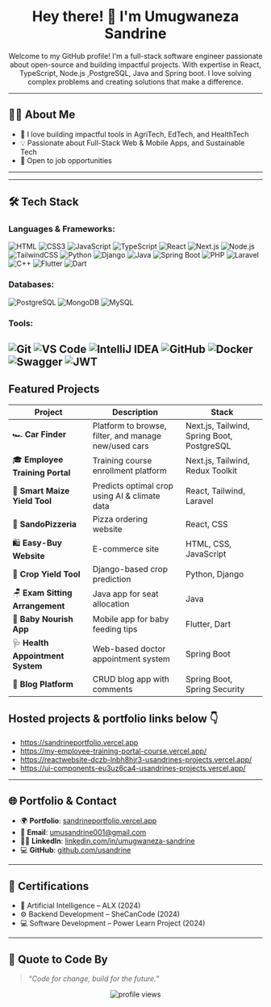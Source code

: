 <!-- GitHub Profile README for @usandrine -->

<h1 align="center">Hey there! 👋 I'm Umugwaneza Sandrine</h1>

<p align="center">
 Welcome to my GitHub profile! I'm a full-stack software engineer passionate about open-source and building impactful projects. With expertise in React, TypeScript, Node.js ,PostgreSQL, Java and Spring boot. I love solving complex problems and creating solutions that make a difference.
</p>

---

## 👩‍💻 About Me

- 🌱 I love building impactful tools in AgriTech, EdTech, and HealthTech
- 💡 Passionate about  Full-Stack Web & Mobile Apps, and Sustainable Tech 
- 💼 Open to  job opportunities

---

<!--## 🏆 GitHub Trophies

p align="center">
  <img src="https://github-profile-trophy.vercel.app/?username=usandrine&theme=monokai&no-bg=true&no-frame=true&margin-w=15" />
</p> 


---

## 📊 GitHub Stats

<p align="center">
  <img src="https://github-readme-stats.vercel.app/api?username=usandrine&show_icons=true&theme=radical" height="150"/>
  <img src="https://github-readme-stats.vercel.app/api/top-langs/?username=usandrine&layout=compact&theme=radical" height="150"/>
</p>-->

---

## 🛠️ Tech Stack

### Languages & Frameworks:
![HTML](https://img.shields.io/badge/HTML5-E34F26?style=flat&logo=html5&logoColor=white)
![CSS3](https://img.shields.io/badge/CSS3-1572B6?style=flat&logo=css3&logoColor=white)
![JavaScript](https://img.shields.io/badge/JavaScript-F7DF1E?style=flat&logo=javascript&logoColor=black)
![TypeScript](https://img.shields.io/badge/TypeScript-3178C6?style=flat&logo=typescript&logoColor=white)
![React](https://img.shields.io/badge/React-61DAFB?style=flat&logo=react&logoColor=black)
![Next.js](https://img.shields.io/badge/Next.js-000000?style=flat&logo=nextdotjs)
![Node.js](https://img.shields.io/badge/Node.js-339933?style=flat&logo=nodedotjs&logoColor=white)
![TailwindCSS](https://img.shields.io/badge/Tailwind-06B6D4?style=flat&logo=tailwind-css)
![Python](https://img.shields.io/badge/Python-3776AB?style=flat&logo=python)
![Django](https://img.shields.io/badge/Django-092E20?style=flat&logo=django)
![Java](https://img.shields.io/badge/Java-ED8B00?style=flat&logo=java)
![Spring Boot](https://img.shields.io/badge/SpringBoot-6DB33F?style=flat&logo=spring-boot)
![PHP](https://img.shields.io/badge/PHP-777BB4?style=flat&logo=php)
![Laravel](https://img.shields.io/badge/Laravel-F55247?style=flat&logo=laravel)
![C++](https://img.shields.io/badge/C++-00599C?style=flat&logo=c%2B%2B)
![Flutter](https://img.shields.io/badge/Flutter-02569B?style=flat&logo=flutter)
![Dart](https://img.shields.io/badge/Dart-0175C2?style=flat&logo=dart)

### Databases:
![PostgreSQL](https://img.shields.io/badge/Postgres-4169E1?style=flat&logo=postgresql&logoColor=white)
![MongoDB](https://img.shields.io/badge/MongoDB-47A248?style=flat&logo=mongodb)
![MySQL](https://img.shields.io/badge/MySQL-4479A1?style=flat&logo=mysql)

### Tools:
![Git](https://img.shields.io/badge/Git-F05032?style=flat&logo=git)
![VS Code](https://img.shields.io/badge/VSCode-007ACC?style=flat&logo=visual-studio-code)
![IntelliJ IDEA](https://img.shields.io/badge/IntelliJIDEA-000000?style=flat&logo=intellijidea&logoColor=white)
![GitHub](https://img.shields.io/badge/GitHub-181717?style=flat&logo=github)
![Docker](https://img.shields.io/badge/Docker-2496ED?style=flat&logo=docker&logoColor=white)
![Swagger](https://img.shields.io/badge/Swagger-85EA2D?style=flat&logo=swagger&logoColor=black)
![JWT](https://img.shields.io/badge/JWT-000000?style=flat&logo=jsonwebtokens&logoColor=white)
---

##  Featured Projects

| Project | Description | Stack |
|--------|-------------|-------|
| 🏎️ **Car Finder** | Platform to browse, filter, and manage new/used cars | Next.js, Tailwind, Spring Boot, PostgreSQL |
| 🎓 **Employee Training Portal** | Training course enrollment platform | Next.js, Tailwind, Redux Toolkit |
| 🌽 **Smart Maize Yield Tool** | Predicts optimal crop using AI & climate data | React, Tailwind, Laravel |
| 🍕 **SandoPizzeria** | Pizza ordering website | React, CSS |
| 🛍️ **Easy-Buy Website** | E-commerce site | HTML, CSS, JavaScript |
| 🧠 **Crop Yield Tool** | Django-based crop prediction | Python, Django |
| 🪑 **Exam Sitting Arrangement** | Java app for seat allocation | Java |
| 🍼 **Baby Nourish App** | Mobile app for baby feeding tips | Flutter, Dart |
| 🩺 **Health Appointment System** | Web-based doctor appointment system | Spring Boot |
| 📝 **Blog Platform** | CRUD blog app with comments | Spring Boot, Spring Security |

## Hosted projects & portfolio links below 👇

- https://sandrineportfolio.vercel.app
- https://my-employee-training-portal-course.vercel.app/
- https://reactwebsite-dczb-lnbh8hjr3-usandrines-projects.vercel.app/
- https://ui-components-eu3uz6ca4-usandrines-projects.vercel.app/
---

## 🌐 Portfolio & Contact

- 🌍 **Portfolio**: [sandrineportfolio.vercel.app](https://sandrineportfolio.vercel.app)
- 📧 **Email**: umusandrine001@gmail.com
- 🧑‍💼 **LinkedIn**: [linkedin.com/in/umugwaneza-sandrine](https://www.linkedin.com/in/umugwaneza-sandrine-b25954283/)
- 💻 **GitHub**: [github.com/usandrine](https://github.com/usandrine)

---

## 📜 Certifications

- 🧠 Artificial Intelligence – ALX (2024)
- ⚙️ Backend Development – SheCanCode (2024)
- 💻 Software Development – Power Learn Project (2024)

---

## 🎯 Quote to Code By

> *“Code for change, build for the future.”*

<p align="center">
  <img src="https://komarev.com/ghpvc/?username=usandrine&style=flat-square&color=blue" alt="profile views"/>
</p>

<!--
**usandrine/usandrine** is a ✨ _special_ ✨ repository because its `README.md` (this file) appears on your GitHub profile.

Here are some ideas to get you started:

- 🔭 I’m currently working on ...
- 🌱 I’m currently learning ...
- 👯 I’m looking to collaborate on ...
- 🤔 I’m looking for help with ...
- 💬 Ask me about ...
- 📫 How to reach me: ...
- 😄 Pronouns: ...
- ⚡ Fun fact:...
-->
